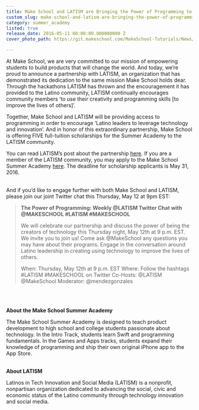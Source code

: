 ```yaml
---
title: Make School and LATISM are Bringing the Power of Programming to Latino Students
custom_slug: make-school-and-latism-are-bringing-the-power-of-programming-to-latino-students
category: summer_academy
listed: true
release_date: 2016-05-11 00:00:00.000000000 Z
cover_photo_path: https://git.makeschool.com/MakeSchool-Tutorials/News/29d051ed19836a403812a45a5db83e6ad62c511d//95503390-7b07-4561-b228-c3e3c8292bf3/cover_photo.jpeg

---
```

At Make School, we are very committed to our mission of empowering students to build products that will change the world. And today, we’re proud to announce a partnership with LATISM, an organization that has demonstrated its dedication to the same mission Make School holds dear. Through the hackathons LATISM has thrown and the encouragement it has provided to the Latino community, LATISM continually encourages community members ‘to use their creativity and programming skills [to improve the lives of others]’.

Together, Make School and LATISM will be providing access to programming in order to encourage ‘Latino leaders to leverage technology and innovation’. And in honor of this extraordinary partnership, Make School is offering FIVE full-tuition scholarships for the Summer Academy to the LATISM community.

You can read LATISM’s post about the partnership [here](http://latism.org/bringing-the-power-of-programming-to-latino-students-with-make-school/). If you are a member of the LATISM community, you may apply to the Make School Summer Academy [here](http://make.sc/latism). The deadline for scholarship applicants is May 31, 2016.
<br>
<br>

And if you’d like to engage further with both Make School and LATISM, please join our joint Twitter chat this Thursday, May 12 at 9pm EST:

><strong>The Power of Programming: Weekly @LATISM Twitter Chat with @MAKESCHOOL #LATISM #MAKESCHOOL</strong>
> 
>We will celebrate our partnership and discuss the power of being the creators of technology this Thursday night, May 12th at 9 p.m. EST. We invite you to join us! Come ask @MakeSchool any questions you may have about their programs. Engage in the conversation around Latino leadership in creating using technology to improve the lives of others.
>
>When: Thursday, May 12th at 9 p.m. EST
>Where: Follow the hashtags #LATISM #MAKESCHOOL on Twitter
>Co-Hosts: @LATISM @MakeSchool
>Moderator: @mendezgonzales
<br>
<br>

<strong>About the Make School Summer Academy</strong>
<p>The Make School Summer Academy is designed to teach product development to high school and college students passionate about technology. In the Intro Track, students learn Swift and programming fundamentals. In the Games and Apps tracks, students expand their knowledge of programming and ship their own original iPhone app to the App Store.
<br>
<br>

<strong>About LATISM</strong>
<p>Latinos in Tech Innovation and Social Media (LATISM) is a nonprofit, nonpartisan organization dedicated to advancing the social, civic and economic status of the Latino community through technology innovation and social media.